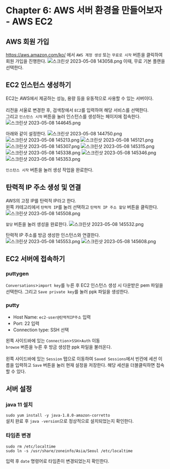 # Chapter 6: AWS 서버 환경을 만들어보자 - AWS EC2

## AWS 회원 가입
https://aws.amazon.com/ko/ 에서 `AWS 계정 생성` 또는 `무료로 시작` 버튼을 클릭하여 회원 가입을 진행한다.
![스크린샷 2023-05-08 143058.png](..%2F..%2F..%2F..%2FOneDrive%2F%EC%82%AC%EC%A7%84%2F%EC%8A%A4%ED%81%AC%EB%A6%B0%EC%83%B7%2F%EC%8A%A4%ED%81%AC%EB%A6%B0%EC%83%B7%202023-05-08%20143058.png)
이때, 무료 기본 플랜을 선택한다.

## EC2 인스턴스 생성하기
EC2는 AWS에서 제공하는 성능, 용량 등을 유동적으로 사용할 수 있는 서버이다.
<br>
<br>
리전을 서울로 변경한 후, 검색창에서 `EC2`를 입력하여 해당 서비스를 선택한다.<br>
그리고 `인스턴스 시작` 버튼을 눌러 인스턴스를 생성하는 페이지에 접속한다.
![스크린샷 2023-05-08 144645.png](..%2F..%2F..%2F..%2FOneDrive%2F%EC%82%AC%EC%A7%84%2F%EC%8A%A4%ED%81%AC%EB%A6%B0%EC%83%B7%2F%EC%8A%A4%ED%81%AC%EB%A6%B0%EC%83%B7%202023-05-08%20144645.png)


아래와 같이 설정한다.
![스크린샷 2023-05-08 144750.png](..%2F..%2F..%2F..%2FOneDrive%2F%EC%82%AC%EC%A7%84%2F%EC%8A%A4%ED%81%AC%EB%A6%B0%EC%83%B7%2F%EC%8A%A4%ED%81%AC%EB%A6%B0%EC%83%B7%202023-05-08%20144750.png)
![스크린샷 2023-05-08 145213.png](..%2F..%2F..%2F..%2FOneDrive%2F%EC%82%AC%EC%A7%84%2F%EC%8A%A4%ED%81%AC%EB%A6%B0%EC%83%B7%2F%EC%8A%A4%ED%81%AC%EB%A6%B0%EC%83%B7%202023-05-08%20145213.png)
![스크린샷 2023-05-08 145121.png](..%2F..%2F..%2F..%2FOneDrive%2F%EC%82%AC%EC%A7%84%2F%EC%8A%A4%ED%81%AC%EB%A6%B0%EC%83%B7%2F%EC%8A%A4%ED%81%AC%EB%A6%B0%EC%83%B7%202023-05-08%20145121.png)
![스크린샷 2023-05-08 145307.png](..%2F..%2F..%2F..%2FOneDrive%2F%EC%82%AC%EC%A7%84%2F%EC%8A%A4%ED%81%AC%EB%A6%B0%EC%83%B7%2F%EC%8A%A4%ED%81%AC%EB%A6%B0%EC%83%B7%202023-05-08%20145307.png)
![스크린샷 2023-05-08 145315.png](..%2F..%2F..%2F..%2FOneDrive%2F%EC%82%AC%EC%A7%84%2F%EC%8A%A4%ED%81%AC%EB%A6%B0%EC%83%B7%2F%EC%8A%A4%ED%81%AC%EB%A6%B0%EC%83%B7%202023-05-08%20145315.png)
![스크린샷 2023-05-08 145338.png](..%2F..%2F..%2F..%2FOneDrive%2F%EC%82%AC%EC%A7%84%2F%EC%8A%A4%ED%81%AC%EB%A6%B0%EC%83%B7%2F%EC%8A%A4%ED%81%AC%EB%A6%B0%EC%83%B7%202023-05-08%20145338.png)
![스크린샷 2023-05-08 145346.png](..%2F..%2F..%2F..%2FOneDrive%2F%EC%82%AC%EC%A7%84%2F%EC%8A%A4%ED%81%AC%EB%A6%B0%EC%83%B7%2F%EC%8A%A4%ED%81%AC%EB%A6%B0%EC%83%B7%202023-05-08%20145346.png)
![스크린샷 2023-05-08 145353.png](..%2F..%2F..%2F..%2FOneDrive%2F%EC%82%AC%EC%A7%84%2F%EC%8A%A4%ED%81%AC%EB%A6%B0%EC%83%B7%2F%EC%8A%A4%ED%81%AC%EB%A6%B0%EC%83%B7%202023-05-08%20145353.png)

`인스턴스 시작` 버튼을 눌러 생성 작업을 완료한다.

## 탄력적 IP 주소 생성 및 연결
AWS의 고정 IP를 탄력적 IP라고 한다.
<br>
왼쪽 카테고리에서 `탄력적 IP`를 눌러 선택하고 `탄력적 IP 주소 할당` 버튼을 클릭한다.
![스크린샷 2023-05-08 145508.png](..%2F..%2F..%2F..%2FOneDrive%2F%EC%82%AC%EC%A7%84%2F%EC%8A%A4%ED%81%AC%EB%A6%B0%EC%83%B7%2F%EC%8A%A4%ED%81%AC%EB%A6%B0%EC%83%B7%202023-05-08%20145508.png)

`할당` 버튼을 눌러 생성을 완료한다.
![스크린샷 2023-05-08 145532.png](..%2F..%2F..%2F..%2FOneDrive%2F%EC%82%AC%EC%A7%84%2F%EC%8A%A4%ED%81%AC%EB%A6%B0%EC%83%B7%2F%EC%8A%A4%ED%81%AC%EB%A6%B0%EC%83%B7%202023-05-08%20145532.png)

탄력적 IP 주소를 방금 생성한 인스턴스와 연결한다.
![스크린샷 2023-05-08 145553.png](..%2F..%2F..%2F..%2FOneDrive%2F%EC%82%AC%EC%A7%84%2F%EC%8A%A4%ED%81%AC%EB%A6%B0%EC%83%B7%2F%EC%8A%A4%ED%81%AC%EB%A6%B0%EC%83%B7%202023-05-08%20145553.png)
![스크린샷 2023-05-08 145608.png](..%2F..%2F..%2F..%2FOneDrive%2F%EC%82%AC%EC%A7%84%2F%EC%8A%A4%ED%81%AC%EB%A6%B0%EC%83%B7%2F%EC%8A%A4%ED%81%AC%EB%A6%B0%EC%83%B7%202023-05-08%20145608.png)

## EC2 서버에 접속하기
### puttygen 
`Conversations`>`import key`를 누른 후 EC2 인스턴스 생성 시 다운받은 pem 파일을 선택한다.
그리고 `Save private key`를 눌러 ppk 파일을 생성한다.

### putty
- Host Name: `ec2-user@탄력적IP주소` 입력
- Port: 22 입력
- Connection type: SSH 선택

왼쪽 사이드바에 있는 `Connection`>`SSH`>`Auth` 이동<br>
`browse` 버튼을 누른 후 방금 생성한 ppk 파일을 불러온다.
<br>
<br>
왼쪽 사이드바에 있는 `Session` 탭으로 이동하여 `Saved Sessions`에서 빈칸에 세션 이름을 입력하고 `Save` 버튼을 눌러 현재 설정을 저장한다.
해당 세션을 더블클릭하면 접속할 수 있다.


## 서버 설정
### java 11 설치
`sudo yum install -y java-1.8.0-amazon-corretto`
<br>
설치 완료 후 `java -version`으로 정상적으로 설치되었는지 확인한다.

### 타임존 변경
```
sudo rm /etc/localtime
sudo ln -s /usr/share/zoneinfo/Asia/Seoul /etc/localtime
```
입력 후 `date` 명령어로 타임존이 변경되었는지 확인한다.



